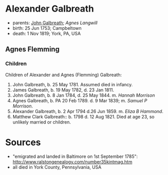 # Alexander Galbreath

- parents: [John Galbreath](galbreath-john-1721.md); *Agnes Langwill*
- birth: 25 Jun 1753; Campbeltown
- death: 1 Nov 1819; York, PA, USA

## Agnes Flemming

### Children

Children of Alexander and Agnes (Flemming) Galbreath:

1. John Galbreath, b. 25 May 1781. Assumed died in infancy.
2. James Galbreath, b. 19 May 1782, d. 23 Jan 1811.
3. John Galbreath, b. 8 Jan 1784, d. 25 May 1844.  m. *Hannah Morrison*
4. Agnes Galbreath, b. PA 20 Feb 1789. d. 9 Mar 1839; m. *Samuel P Morrison*.
5. Alexander Galbreath, b. 2 Apr 1794 d.26 Jun 1859. m. *Eliza B Hammond*.
6. Matthew Clark Galbreath:: b. 1798 d. 12 Aug 1821. Died at age 23, so unlikely married or children.

# Sources

- "emigrated and landed in Baltimore on 1st September 1785": http://www.ralstongenealogy.com/number35kintmag.htm
- all died in York County, Pennsylvania, USA
